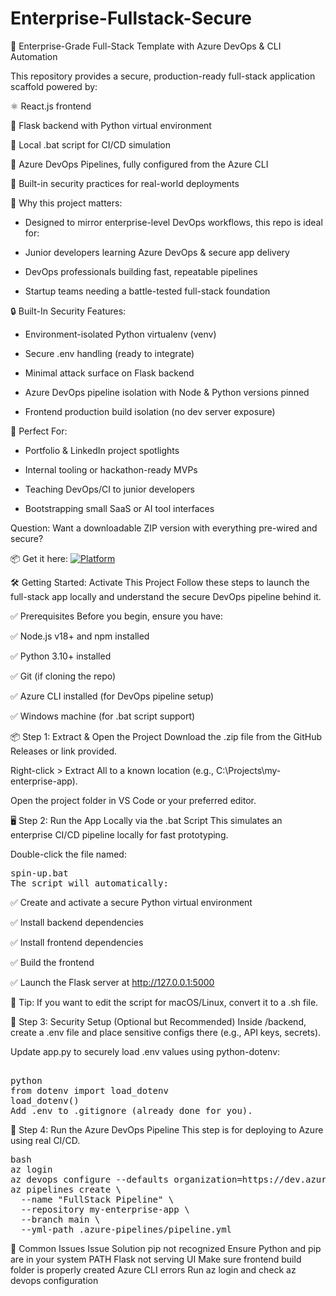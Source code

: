 # Enterprise-Fullstack-Secure

🚀 Enterprise-Grade Full-Stack Template with Azure DevOps & CLI Automation

This repository provides a secure, production-ready full-stack application scaffold powered by:

⚛️ React.js frontend

🐍 Flask backend with Python virtual environment

🤖 Local .bat script for CI/CD simulation

🚀 Azure DevOps Pipelines, fully configured from the Azure CLI

🔐 Built-in security practices for real-world deployments

🧱 Why this project matters:

- Designed to mirror enterprise-level DevOps workflows, this repo is ideal for:

- Junior developers learning Azure DevOps & secure app delivery

- DevOps professionals building fast, repeatable pipelines

- Startup teams needing a battle-tested full-stack foundation

🔒 Built-In Security Features:

- Environment-isolated Python virtualenv (venv)

- Secure .env handling (ready to integrate)

- Minimal attack surface on Flask backend

- Azure DevOps pipeline isolation with Node & Python versions pinned

- Frontend production build isolation (no dev server exposure)

🧠 Perfect For:

- Portfolio & LinkedIn project spotlights

- Internal tooling or hackathon-ready MVPs

- Teaching DevOps/CI to junior developers

- Bootstrapping small SaaS or AI tool interfaces

Question: Want a downloadable ZIP version with everything pre-wired and secure?

📦 Get it here: <a href="https://github.com/QS-DP/Enterprise-Fullstack-Secure.git">
        <img src="https://img.shields.io/badge/Fullstack-Secure-blue" alt="Platform">
        </a>

🛠️ Getting Started: Activate This Project
Follow these steps to launch the full-stack app locally and understand the secure DevOps pipeline behind it.

✅ Prerequisites
Before you begin, ensure you have:

✅ Node.js v18+ and npm installed

✅ Python 3.10+ installed

✅ Git (if cloning the repo)

✅ Azure CLI installed (for DevOps pipeline setup)

✅ Windows machine (for .bat script support)

📦 Step 1: Extract & Open the Project
Download the .zip file from the GitHub Releases or link provided.

Right-click > Extract All to a known location (e.g., C:\Projects\my-enterprise-app).

Open the project folder in VS Code or your preferred editor.

🖥️ Step 2: Run the App Locally via the .bat Script
This simulates an enterprise CI/CD pipeline locally for fast prototyping.

Double-click the file named:


<pre>spin-up.bat
The script will automatically: </pre>

✅ Create and activate a secure Python virtual environment

✅ Install backend dependencies

✅ Install frontend dependencies

✅ Build the frontend

✅ Launch the Flask server at http://127.0.0.1:5000

🧠 Tip: If you want to edit the script for macOS/Linux, convert it to a .sh file.

🔐 Step 3: Security Setup (Optional but Recommended)
Inside /backend, create a .env file and place sensitive configs there (e.g., API keys, secrets).

Update app.py to securely load .env values using python-dotenv:

<pre> 
python
from dotenv import load_dotenv
load_dotenv()
Add .env to .gitignore (already done for you). </pre>

🚀 Step 4: Run the Azure DevOps Pipeline
This step is for deploying to Azure using real CI/CD.

<pre>
bash
az login
az devops configure --defaults organization=https://dev.azure.com/YOUR_ORG
az pipelines create \
  --name "FullStack Pipeline" \
  --repository my-enterprise-app \
  --branch main \
  --yml-path .azure-pipelines/pipeline.yml </pre>
  
🧹 Common Issues
Issue	Solution
pip not recognized	Ensure Python and pip are in your system PATH
Flask not serving UI	Make sure frontend build folder is properly created
Azure CLI errors	Run az login and check az devops configuration

